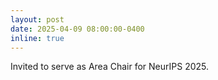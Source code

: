 ```yaml
---
layout: post
date: 2025-04-09 08:00:00-0400
inline: true
---
```


Invited to serve as Area Chair for NeurIPS 2025.